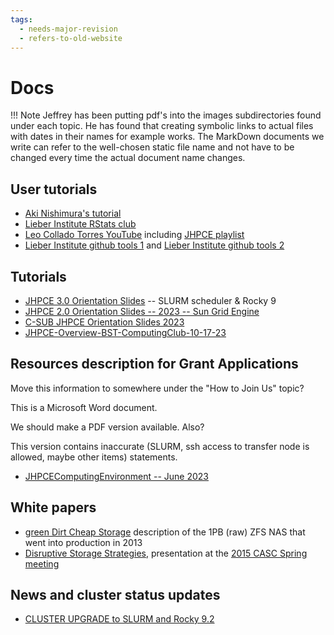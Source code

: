```yaml
---
tags:
  - needs-major-revision
  - refers-to-old-website
---
```

# Docs 

!!! Note
    Jeffrey has been putting pdf's into the images subdirectories found under each topic. He has found that creating symbolic links to actual files with dates in their names for example works. The MarkDown documents we write can refer to the well-chosen static file name and not have to be changed every time the actual document name changes.

## User tutorials

+ [Aki Nishimura's tutorial](https://github.com/nishimura-zeger-lab/jhpce-script-examples/tree/master/by_aki)
+ [Lieber Institute RStats club](https://research.libd.org/rstatsclub/)
+ [Leo Collado Torres YouTube](https://www.youtube.com/c/LeonardoColladoTorres/playlists) including [JHPCE playlist](https://www.youtube.com/playlist?list=PLNNI62fcZPdAslHFllqv0-2iZqby1h0CV)
+ [Lieber Institute github tools 1](https://github.com/LieberInstitute/jhpce_module_config) and [Lieber Institute github tools 2](https://github.com/LieberInstitute/jhpce_module_source)

## Tutorials

+ [JHPCE 3.0 Orientation
Slides](https://jhpce.jhu.edu/wp-content/uploads/2024/01/JHPCE-Overview-2024-01.pdf)
-- SLURM scheduler & Rocky 9
+ [JHPCE 2.0 Orientation Slides -- 2023 -- Sun Grid
Engine](https://jhpce.jhu.edu/wp-content/uploads/2021/04/JHPCE-Overview-2022-09.pdf)
+ [C-SUB JHPCE Orientation Slides
2023](https://jhpce.jhu.edu/wp-content/uploads/2024/01/JHPCE-Overview-CMS-2023-12.pdf)
+ [JHPCE-Overview-BST-ComputingClub-10-17-23](https://jhpce.jhu.edu/wp-content/uploads/2023/10/JHPCE-Overview-BST-ComputingClub-10-17.pdf)

## Resources description for Grant Applications
Move this information to somewhere under the "How to Join Us" topic?

This is a Microsoft Word document.

We should make a PDF version available. Also?

This version contains inaccurate (SLURM, ssh access to transfer node is allowed, maybe other items) statements.

+ [JHPCEComputingEnvironment -- June 2023](https://jhpce.jhu.edu/wp-content/uploads/2023/06/JHPCEComputingEnvironmentJune2023.docx)

## White papers

+ [green Dirt Cheap
Storage](http://jhpce-old.jhu.edu/wp-content/uploads/2014/05/greenDirtCheapStorage.pdf) description of the 1PB (raw) ZFS NAS that went into production in
2013
+ [Disruptive Storage
Strategies](http://casc.org/meetings/15mar/Disruptive_Storage_Strategies_CASC_2015_03_31.pdf), presentation at the [2015 CASC Spring meeting](http://casc.org/meetings-presentations/)


## News and cluster status updates
+  [CLUSTER UPGRADE to SLURM and Rocky 9.2](https://jhpce.jhu.edu/2023/06/27/cluster-upgrade-to-slurm-and-rocky-9-2/)

